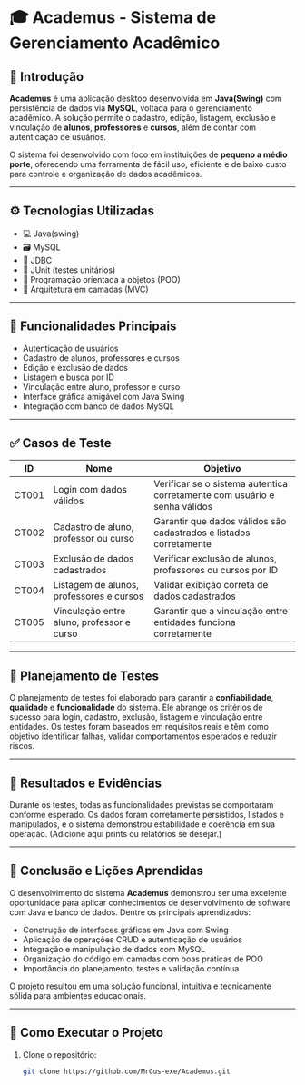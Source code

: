 # 🎓 Academus - Sistema de Gerenciamento Acadêmico

## 📌 Introdução

**Academus** é uma aplicação desktop desenvolvida em **Java(Swing)** com persistência de dados via **MySQL**, voltada para o gerenciamento acadêmico. A solução permite o cadastro, edição, listagem, exclusão e vinculação de **alunos**, **professores** e **cursos**, além de contar com autenticação de usuários.

O sistema foi desenvolvido com foco em instituições de **pequeno a médio porte**, oferecendo uma ferramenta de fácil uso, eficiente e de baixo custo para controle e organização de dados acadêmicos.

---

## ⚙️ Tecnologias Utilizadas

- 💻 Java(swing)
- 🗃️ MySQL
- 🔌 JDBC
- 🧪 JUnit (testes unitários)
- 🧠 Programação orientada a objetos (POO)
- 📁 Arquitetura em camadas (MVC)

---

## 🧠 Funcionalidades Principais

- Autenticação de usuários
- Cadastro de alunos, professores e cursos
- Edição e exclusão de dados
- Listagem e busca por ID
- Vinculação entre aluno, professor e curso
- Interface gráfica amigável com Java Swing
- Integração com banco de dados MySQL

---

## ✅ Casos de Teste

| ID     | Nome                                       | Objetivo                                                                 |
|--------|--------------------------------------------|--------------------------------------------------------------------------|
| CT001  | Login com dados válidos                    | Verificar se o sistema autentica corretamente com usuário e senha válidos |
| CT002  | Cadastro de aluno, professor ou curso      | Garantir que dados válidos são cadastrados e listados corretamente      |
| CT003  | Exclusão de dados cadastrados              | Verificar exclusão de alunos, professores ou cursos por ID               |
| CT004  | Listagem de alunos, professores e cursos   | Validar exibição correta de dados cadastrados                           |
| CT005  | Vinculação entre aluno, professor e curso  | Garantir que a vinculação entre entidades funciona corretamente         |

---

## 🧪 Planejamento de Testes

O planejamento de testes foi elaborado para garantir a **confiabilidade**, **qualidade** e **funcionalidade** do sistema. Ele abrange os critérios de sucesso para login, cadastro, exclusão, listagem e vinculação entre entidades. Os testes foram baseados em requisitos reais e têm como objetivo identificar falhas, validar comportamentos esperados e reduzir riscos.

---

## 🧾 Resultados e Evidências

Durante os testes, todas as funcionalidades previstas se comportaram conforme esperado. Os dados foram corretamente persistidos, listados e manipulados, e o sistema demonstrou estabilidade e coerência em sua operação. (Adicione aqui prints ou relatórios se desejar.)

---

## 🧠 Conclusão e Lições Aprendidas

O desenvolvimento do sistema **Academus** demonstrou ser uma excelente oportunidade para aplicar conhecimentos de desenvolvimento de software com Java e banco de dados. Dentre os principais aprendizados:

- Construção de interfaces gráficas em Java com Swing
- Aplicação de operações CRUD e autenticação de usuários
- Integração e manipulação de dados com MySQL
- Organização do código em camadas com boas práticas de POO
- Importância do planejamento, testes e validação contínua

O projeto resultou em uma solução funcional, intuitiva e tecnicamente sólida para ambientes educacionais.

---

## 🚀 Como Executar o Projeto

1. Clone o repositório:
   ```bash
   git clone https://github.com/MrGus-exe/Academus.git
